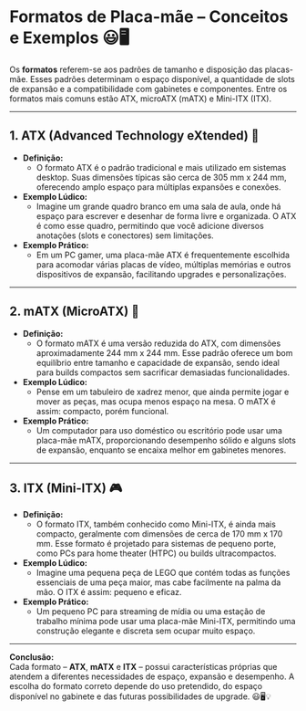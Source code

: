 # Formatos de Placa-mãe – Conceitos e Exemplos 😃🖥️

Os **formatos** referem-se aos padrões de tamanho e disposição das placas-mãe. Esses padrões determinam o espaço disponível, a quantidade de slots de expansão e a compatibilidade com gabinetes e componentes. Entre os formatos mais comuns estão ATX, microATX (mATX) e Mini-ITX (ITX).

---

## 1. ATX (Advanced Technology eXtended) 🚀
- **Definição:**  
  - O formato ATX é o padrão tradicional e mais utilizado em sistemas desktop. Suas dimensões típicas são cerca de 305 mm x 244 mm, oferecendo amplo espaço para múltiplas expansões e conexões.
- **Exemplo Lúdico:**  
  - Imagine um grande quadro branco em uma sala de aula, onde há espaço para escrever e desenhar de forma livre e organizada. O ATX é como esse quadro, permitindo que você adicione diversos anotações (slots e conectores) sem limitações.
- **Exemplo Prático:**  
  - Em um PC gamer, uma placa-mãe ATX é frequentemente escolhida para acomodar várias placas de vídeo, múltiplas memórias e outros dispositivos de expansão, facilitando upgrades e personalizações.

---

## 2. mATX (MicroATX) 🧩
- **Definição:**  
  - O formato mATX é uma versão reduzida do ATX, com dimensões aproximadamente 244 mm x 244 mm. Esse padrão oferece um bom equilíbrio entre tamanho e capacidade de expansão, sendo ideal para builds compactos sem sacrificar demasiadas funcionalidades.
- **Exemplo Lúdico:**  
  - Pense em um tabuleiro de xadrez menor, que ainda permite jogar e mover as peças, mas ocupa menos espaço na mesa. O mATX é assim: compacto, porém funcional.
- **Exemplo Prático:**  
  - Um computador para uso doméstico ou escritório pode usar uma placa-mãe mATX, proporcionando desempenho sólido e alguns slots de expansão, enquanto se encaixa melhor em gabinetes menores.

---

## 3. ITX (Mini-ITX) 🎮
- **Definição:**  
  - O formato ITX, também conhecido como Mini-ITX, é ainda mais compacto, geralmente com dimensões de cerca de 170 mm x 170 mm. Esse formato é projetado para sistemas de pequeno porte, como PCs para home theater (HTPC) ou builds ultracompactos.
- **Exemplo Lúdico:**  
  - Imagine uma pequena peça de LEGO que contém todas as funções essenciais de uma peça maior, mas cabe facilmente na palma da mão. O ITX é assim: pequeno e eficaz.
- **Exemplo Prático:**  
  - Um pequeno PC para streaming de mídia ou uma estação de trabalho mínima pode usar uma placa-mãe Mini-ITX, permitindo uma construção elegante e discreta sem ocupar muito espaço.

---

**Conclusão:**  
Cada formato – **ATX**, **mATX** e **ITX** – possui características próprias que atendem a diferentes necessidades de espaço, expansão e desempenho. A escolha do formato correto depende do uso pretendido, do espaço disponível no gabinete e das futuras possibilidades de upgrade. 😃🖥️💡